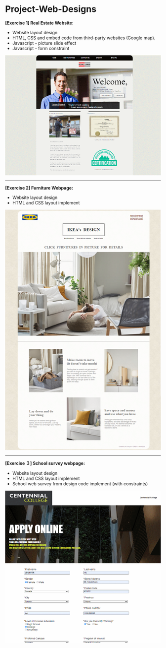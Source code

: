 # Project-Web-Designs
**[Exercise 1]  Real Estate Website:**
* Website layout design
* HTML, CSS and embed code from third-party websites (Google map).
* Javascript - picture slide effect
* Javascript - form constraint
 
![Real-Estate-Webpage](./screenShots/screenShot%20(1).gif?raw=true)

---------------------------------------------------------------------

**[Exercise 2]  Furniture Webpage:**
* Website layout design
* HTML and CSS layout implement

![Real-Estate-Webpage](./screenShots/screenShot%20(3).PNG?raw=true)

---------------------------------------------------------------------

**[Exercise ３]  School survey webpage:**
* Website layout design
* HTML and CSS layout implement
* School web survey from design code implement (with constraints) 

![Real-Estate-Webpage](./screenShot%20(2).gif?raw=true)
